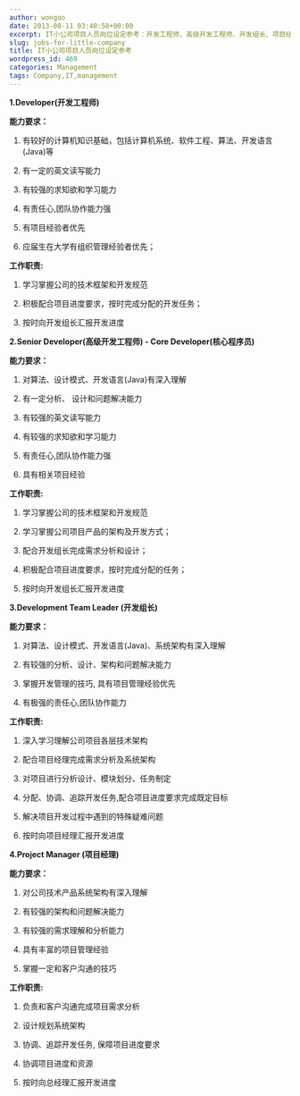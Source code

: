 ```yaml
---
author: wongoo
date: 2013-08-11 03:40:58+00:00
excerpt: IT小公司项目人员岗位设定参考：开发工程师、高级开发工程师、开发组长、项目经理
slug: jobs-for-little-company
title: IT小公司项目人员岗位设定参考
wordpress_id: 469
categories: Management
tags: Company,IT,management
---
```


**1.Developer(开发工程师)**

**能力要求：**



	
  1. 有较好的计算机知识基础，包括计算机系统、软件工程、算法、开发语言(Java)等

	
  2. 有一定的英文读写能力

	
  3. 有较强的求知欲和学习能力

	
  4. 有责任心,团队协作能力强

	
  5. 有项目经验者优先

	
  6. 应届生在大学有组织管理经验者优先；


**工作职责:**



	
  1. 学习掌握公司的技术框架和开发规范

	
  2. 积极配合项目进度要求，按时完成分配的开发任务；

	
  3. 按时向开发组长汇报开发进度




**2.Senior Developer(高级开发工程师) - Core Developer(核心程序员)**

**能力要求：**



	
  1. 对算法、设计模式、开发语言(Java)有深入理解

	
  2. 有一定分析、 设计和问题解决能力

	
  3. 有较强的英文读写能力

	
  4. 有较强的求知欲和学习能力

	
  5. 有责任心,团队协作能力强

	
  6. 具有相关项目经验


**工作职责:**



	
  1. 学习掌握公司的技术框架和开发规范

	
  2. 学习掌握公司项目产品的架构及开发方式；

	
  3. 配合开发组长完成需求分析和设计；

	
  4. 积极配合项目进度要求，按时完成分配的任务；

	
  5. 按时向开发组长汇报开发进度




**3.Development Team Leader (开发组长)**

**能力要求：**



	
  1. 对算法、设计模式、开发语言(Java)、系统架构有深入理解

	
  2. 有较强的分析、设计、架构和问题解决能力

	
  3. 掌握开发管理的技巧, 具有项目管理经验优先

	
  4. 有极强的责任心,团队协作能力


**工作职责:**



	
  1. 深入学习理解公司项目各层技术架构

	
  2. 配合项目经理完成需求分析及系统架构

	
  3. 对项目进行分析设计、模块划分、任务制定

	
  4. 分配、协调、追踪开发任务,配合项目进度要求完成既定目标

	
  5. 解决项目开发过程中遇到的特殊疑难问题

	
  6. 按时向项目经理汇报开发进度




**4.Project Manager (项目经理)**

**能力要求：**



	
  1. 对公司技术产品系统架构有深入理解

	
  2. 有较强的架构和问题解决能力

	
  3. 有较强的需求理解和分析能力

	
  4. 具有丰富的项目管理经验

	
  5. 掌握一定和客户沟通的技巧


**工作职责:**



	
  1. 负责和客户沟通完成项目需求分析

	
  2. 设计规划系统架构

	
  3. 协调、追踪开发任务, 保障项目进度要求

	
  4. 协调项目进度和资源

	
  5. 按时向总经理汇报开发进度



